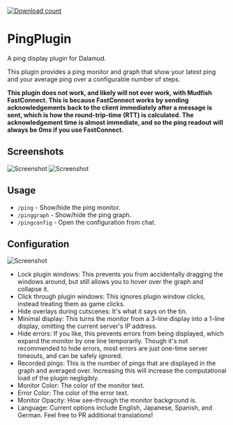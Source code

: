 [![Download count](https://img.shields.io/endpoint?url=https%3A%2F%2Fvz32sgcoal.execute-api.us-east-1.amazonaws.com%2FPingPlugin)](https://github.com/karashiiro/PingPlugin)
# PingPlugin
A ping display plugin for Dalamud.

This plugin provides a ping monitor and graph that show your latest ping and your average ping over a configurable number of steps.

**This plugin does not work, and likely will not ever work, with Mudfish FastConnect. This is because FastConnect works by sending acknowledgements back to the client immediately after a message is sent, which is how the round-trip-time (RTT) is calculated. The acknowledgement time is almost immediate, and so the ping readout will always be 0ms if you use FastConnect.**

## Screenshots
![Screenshot](https://raw.githubusercontent.com/karashiiro/PingPlugin/master/Assets/1.png)
![Screenshot](https://raw.githubusercontent.com/karashiiro/PingPlugin/master/Assets/2.png)

## Usage
* `/ping` - Show/hide the ping monitor.
* `/pinggraph` - Show/hide the ping graph.
* `/pingconfig` - Open the configuration from chat.

## Configuration
![Screenshot](https://raw.githubusercontent.com/karashiiro/PingPlugin/master/Assets/0.png)
* Lock plugin windows: This prevents you from accidentally dragging the windows around, but still allows you to hover over the graph and collapse it.
* Click through plugin windows: This ignores plugin window clicks, instead treating them as game clicks.
* Hide overlays during cutscenes: It's what it says on the tin.
* Minimal display: This turns the monitor from a 3-line display into a 1-line display, omitting the current server's IP address.
* Hide errors: If you like, this prevents errors from being displayed, which expand the monitor by one line temporarily.
Though it's not recommended to hide errors, most errors are just one-time server timeouts, and can be safely ignored.
* Recorded pings: This is the number of pings that are displayed in the graph and averaged over. Increasing this will increase the computational load of the plugin negligibly.
* Monitor Color: The color of the monitor text.
* Error Color: The color of the error text.
* Monitor Opacity: How see-through the monitor background is.
* Language: Current options include English, Japanese, Spanish, and German. Feel free to PR additional translations!
